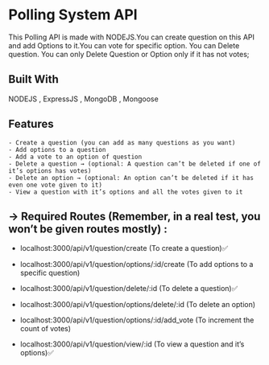 # Polling System API

This Polling API is made with NODEJS.You can create question on this API and add Options to it.You can vote for specific option. You can Delete question.  You can only Delete Question or Option only if it has not votes;

## Built With
NODEJS , ExpressJS , MongoDB , Mongoose

## Features
    - Create a question (you can add as many questions as you want)
    - Add options to a question
    - Add a vote to an option of question
    - Delete a question → (optional: A question can’t be deleted if one of it’s options has votes)
    - Delete an option → (optional: An option can’t be deleted if it has even one vote given to it)
    - View a question with it’s options and all the votes given to it

## -> Required Routes (Remember, in a real test, you won’t be given routes mostly) :
*  localhost:3000/api/v1/question/create (To create a question)✅ 
 
* localhost:3000/api/v1/question/options/:id/create (To add options to a specific question)
 
* localhost:3000/api/v1/question/delete/:id (To delete a question)✅
 
* localhost:3000/api/v1/question/options/delete/:id (To delete an option)

* localhost:3000/api/v1/question/options/:id/add_vote (To increment the count of votes)

* localhost:3000/api/v1/question/view/:id (To view a question and it’s options)✅


